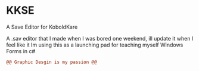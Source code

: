 # KKSE
A Save Editor for KoboldKare

A .sav editor that I made when I was bored one weekend, ill update it when I feel like it 
Im using this as a launching pad for teaching myself Windows Forms in c# 
```diff
@@ Graphic Desgin is my passion @@
